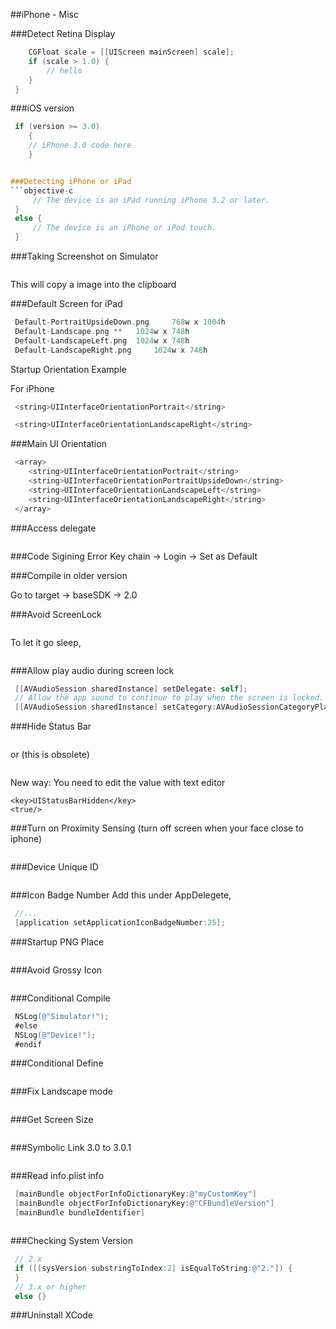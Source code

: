 
##iPhone - Misc


###Detect Retina Display
```objective-c
 	CGFloat scale = [[UIScreen mainScreen] scale];
 	if (scale > 1.0) {
 		// hello
 	}
 }
 ```
###iOS version

```objective-c
 if (version >= 3.0)
    {
    // iPhone 3.0 code here
    }


###Detecting iPhone or iPad
```objective-c
     // The device is an iPad running iPhone 3.2 or later.
 }
 else {
     // The device is an iPhone or iPod touch.
 }
 ```
###Taking Screenshot on Simulator

```objective-c
 ```
This will copy a image into the clipboard

###Default Screen for iPad
```objective-c
 Default-PortraitUpsideDown.png 	768w x 1004h
 Default-Landscape.png ** 	1024w x 748h
 Default-LandscapeLeft.png 	1024w x 748h
 Default-LandscapeRight.png 	1024w x 748h
 ```
Startup Orientation Example

For iPhone
```objective-c
 <string>UIInterfaceOrientationPortrait</string>
 ```
```objective-c
 <string>UIInterfaceOrientationLandscapeRight</string>
 ```
###Main UI Orientation

```objective-c
 <array>
 	<string>UIInterfaceOrientationPortrait</string>
 	<string>UIInterfaceOrientationPortraitUpsideDown</string>
 	<string>UIInterfaceOrientationLandscapeLeft</string>
 	<string>UIInterfaceOrientationLandscapeRight</string>
 </array>
 ```


###Access delegate
```objective-c
 ```
###Code Sigining Error
Key chain -> Login -> Set as Default

###Compile in older version

Go to target -> baseSDK -> 2.0

###Avoid ScreenLock
```objective-c
 ```
To let it go sleep, 
```objective-c
 ```
###Allow play audio during screen lock
```objective-c
 [[AVAudioSession sharedInstance] setDelegate: self];    
 // Allow the app sound to continue to play when the screen is locked.
 [[AVAudioSession sharedInstance] setCategory:AVAudioSessionCategoryPlayback error:nil];
 ```

###Hide Status Bar
```objective-c
 ```
or (this is obsolete)
```objective-c
 ```
New way: You need to edit the value with text editor

    <key>UIStatusBarHidden</key>
    <true/>


###Turn on Proximity Sensing (turn off screen when your face close to iphone)
```objective-c
 ```
###Device Unique ID
```objective-c
 ```

###Icon Badge Number
Add this under AppDelegete, 


```objective-c
 //...
 [application setApplicationIconBadgeNumber:25];
 ```
###Startup PNG
Place
```objective-c
 ```

###Avoid Grossy Icon
```objective-c
 ```
###Conditional Compile
```objective-c
 NSLog(@"Simulator!");
 #else
 NSLog(@"Device!");
 #endif
 ```
###Conditional Define
```objective-c
 ```
###Fix Landscape mode
```objective-c
 ```
###Get Screen Size
```objective-c
 ```
###Symbolic Link 3.0 to 3.0.1 
```objective-c
 ```

###Read info.plist info

```objective-c
 [mainBundle objectForInfoDictionaryKey:@"myCustomKey"]
 [mainBundle objectForInfoDictionaryKey:@"CFBundleVersion"]
 [mainBundle bundleIdentifier]
 ```
```objective-c
 ```
###Checking System Version
```objective-c
 // 2.x
 if ([[sysVersion substringToIndex:2] isEqualToString:@"2."]) {
 }
 // 3.x or higher
 else {}
 ```

###Uninstall XCode
```objective-c
 ```



